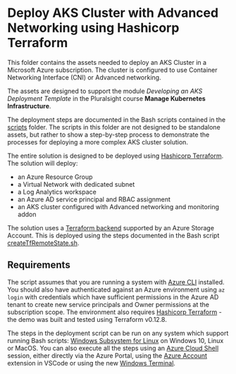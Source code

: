 # Deploy AKS Cluster with Advanced Networking using Hashicorp Terraform

This folder contains the assets needed to deploy an AKS Cluster in a Microsoft Azure subscription. The cluster is configured to use Container Networking Interface (CNI) or Advanced networking.

The assets are designed to support the module <em>Developing an AKS Deployment Template</em> in the Pluralsight course <strong>Manage Kubernetes Infrastructure</strong>.

The deployment steps are documented in the Bash scripts contained in the [scripts](scripts) folder. The scripts in this folder are not designed to be standalone assets, but rather to show a step-by-step process to demonstrate the processes for deploying a more complex AKS cluster solution.

The entire solution is designed to be deployed using [Hashicorp Terraform](https://www.terraform.io/). The solution will deploy:

- an Azure Resource Group
- a Virtual Network with dedicated subnet
- a Log Analytics workspace
- an Azure AD service principal and RBAC assignment
- an AKS cluster configured with Advanced networking and monitoring addon

The solution uses a [Terraform backend](https://www.terraform.io/docs/backends/types/azurerm.html) supported by an Azure Storage Account. This is deployed using the steps documented in the Bash script [createTfRemoteState.sh](scripts/createTfRemoteState.sh).

## Requirements

The script assumes that you are running a system with [Azure CLI](https://docs.microsoft.com/en-us/cli/azure/install-azure-cli) installed. You should also have authenticated against an Azure environment using `az login` with credentials which have sufficient permissions in the Azure AD tenant to create new service principals and Owner permissions at the subscription scope. The environment also requires [Hashicorp Terraform](https://www.terraform.io/) - the demo was built and tested using Terraform v0.12.8.

The steps in the deployment script can be run on any system which support running Bash scripts: [Windows Subsystem for Linux](https://docs.microsoft.com/en-us/windows/wsl/install-win10) on Windows 10, Linux or MacOS. You can also execute all the steps using an [Azure Cloud Shell](https://azure.microsoft.com/en-au/features/cloud-shell/) session, either directly via the Azure Portal, using the [Azure Account](https://marketplace.visualstudio.com/items?itemName=ms-vscode.azure-account) extension in VSCode or using the new [Windows Terminal](https://github.com/microsoft/terminal).